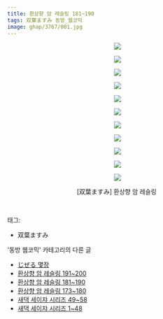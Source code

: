 ```yaml
---
title: 환상향 암 레슬링 181~190
tags: 双葉ますみ 동방_웹코믹
image: ghap/3767/001.jpg
---
```

<div class="article">
<p style="text-align: center; clear: none; float: none;"><img src="{{ site.nasurl }}/ghap/3767/001.jpg"/></p>
<p style="text-align: center; clear: none; float: none;"><img src="{{ site.nasurl }}/ghap/3767/002.jpg"/></p>
<p style="text-align: center; clear: none; float: none;"><img src="{{ site.nasurl }}/ghap/3767/003.jpg"/></p>
<p style="text-align: center; clear: none; float: none;"><img src="{{ site.nasurl }}/ghap/3767/004.jpg"/></p>
<p style="text-align: center; clear: none; float: none;"><img src="{{ site.nasurl }}/ghap/3767/005.jpg"/></p>
<p style="text-align: center; clear: none; float: none;"><img src="{{ site.nasurl }}/ghap/3767/006.jpg"/></p>
<p style="text-align: center; clear: none; float: none;"><img src="{{ site.nasurl }}/ghap/3767/007.jpg"/></p>
<p style="text-align: center; clear: none; float: none;"><img src="{{ site.nasurl }}/ghap/3767/008.jpg"/></p>
<p style="text-align: center; clear: none; float: none;"><img src="{{ site.nasurl }}/ghap/3767/009.jpg"/></p>
<p style="text-align: center; clear: none; float: none;"><img src="{{ site.nasurl }}/ghap/3767/010.jpg"/></p>
<p style="text-align: center; clear: none; float: none;"><img src="{{ site.nasurl }}/ghap/3767/011.jpg"/></p>
<p style="text-align: center; clear: none; float: none;">[双葉ますみ] 환상향 암 레슬링 </p>
<p><br/></p>
</div><div class="tagTrail">
<p>태그: </p>
<ul>
<li>双葉ますみ</li>
</ul>
</div><div class="another">
<p>'동방 웹코믹' 카테고리의 다른 글</p>
<ul>
<li><a href="/2017-09-25-ghap_3779">じぜる 몇장</a></li>
<li><a href="/2017-09-24-ghap_3768">환상향 암 레슬링 191~200</a></li>
<li><a href="/2017-09-24-ghap_3767">환상향 암 레슬링 181~190</a></li>
<li><a href="/2017-09-24-ghap_3766">환상향 암 레슬링 173~180</a></li>
<li><a href="/2017-09-20-ghap_3761">새댁 세이쟈 시리즈 49~58</a></li>
<li><a href="/2017-09-20-ghap_3756">새댁 세이쟈 시리즈 1~48</a></li>
</ul>
</div><div class="cb_module cb_fluid">
<div class="cb_wrt cb_profile">
</div><!-- commentList close -->
</div>
